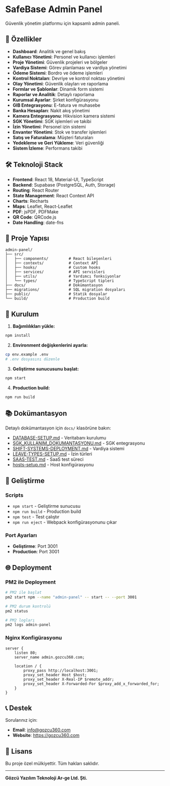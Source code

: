 # SafeBase Admin Panel

Güvenlik yönetim platformu için kapsamlı admin paneli.

## 🚀 Özellikler

- **Dashboard**: Analitik ve genel bakış
- **Kullanıcı Yönetimi**: Personel ve kullanıcı işlemleri
- **Proje Yönetimi**: Güvenlik projeleri ve bölgeler
- **Vardiya Sistemi**: Görev planlaması ve vardiya yönetimi
- **Ödeme Sistemi**: Bordro ve ödeme işlemleri
- **Kontrol Noktaları**: Devriye ve kontrol noktası yönetimi
- **Olay Yönetimi**: Güvenlik olayları ve raporlama
- **Formlar ve Şablonlar**: Dinamik form sistemi
- **Raporlar ve Analitik**: Detaylı raporlama
- **Kurumsal Ayarlar**: Şirket konfigürasyonu
- **GIB Entegrasyonu**: E-fatura ve muhasebe
- **Banka Hesapları**: Nakit akış yönetimi
- **Kamera Entegrasyonu**: Hikvision kamera sistemi
- **SGK Yönetimi**: SGK işlemleri ve takibi
- **İzin Yönetimi**: Personel izin sistemi
- **Envanter Yönetimi**: Stok ve transfer işlemleri
- **Satış ve Faturalama**: Müşteri faturaları
- **Yedekleme ve Geri Yükleme**: Veri güvenliği
- **Sistem İzleme**: Performans takibi

## 🛠️ Teknoloji Stack

- **Frontend**: React 18, Material-UI, TypeScript
- **Backend**: Supabase (PostgreSQL, Auth, Storage)
- **Routing**: React Router
- **State Management**: React Context API
- **Charts**: Recharts
- **Maps**: Leaflet, React-Leaflet
- **PDF**: jsPDF, PDFMake
- **QR Code**: QRCode.js
- **Date Handling**: date-fns

## 📁 Proje Yapısı

```
admin-panel/
├── src/
│   ├── components/         # React bileşenleri
│   ├── contexts/           # Context API
│   ├── hooks/              # Custom hooks
│   ├── services/           # API servisleri
│   ├── utils/              # Yardımcı fonksiyonlar
│   └── types/              # TypeScript tipleri
├── docs/                   # Dokümantasyon
├── migrations/             # SQL migration dosyaları
├── public/                 # Statik dosyalar
└── build/                  # Production build
```

## 🚀 Kurulum

1. **Bağımlılıkları yükle:**
```bash
npm install
```

2. **Environment değişkenlerini ayarla:**
```bash
cp env.example .env
# .env dosyasını düzenle
```

3. **Geliştirme sunucusunu başlat:**
```bash
npm start
```

4. **Production build:**
```bash
npm run build
```

## 📚 Dokümantasyon

Detaylı dokümantasyon için `docs/` klasörüne bakın:

- [DATABASE-SETUP.md](docs/DATABASE-SETUP.md) - Veritabanı kurulumu
- [SGK_KULLANIM_DOKUMANTASYONU.md](docs/SGK_KULLANIM_DOKUMANTASYONU.md) - SGK entegrasyonu
- [SHIFT-SYSTEMS-DEPLOYMENT.md](docs/SHIFT-SYSTEMS-DEPLOYMENT.md) - Vardiya sistemi
- [LEAVE-TYPES-SETUP.md](docs/LEAVE-TYPES-SETUP.md) - İzin türleri
- [SAAS-TEST.md](docs/SAAS-TEST.md) - SaaS test süreci
- [hosts-setup.md](docs/hosts-setup.md) - Host konfigürasyonu

## 🔧 Geliştirme

### Scripts

- `npm start` - Geliştirme sunucusu
- `npm run build` - Production build
- `npm test` - Test çalıştır
- `npm run eject` - Webpack konfigürasyonunu çıkar

### Port Ayarları

- **Geliştirme**: Port 3001
- **Production**: Port 3001

## 🌐 Deployment

### PM2 ile Deployment

```bash
# PM2 ile başlat
pm2 start npm --name "admin-panel" -- start -- --port 3001

# PM2 durum kontrolü
pm2 status

# PM2 logları
pm2 logs admin-panel
```

### Nginx Konfigürasyonu

```nginx
server {
    listen 80;
    server_name admin.gozcu360.com;
    
    location / {
        proxy_pass http://localhost:3001;
        proxy_set_header Host $host;
        proxy_set_header X-Real-IP $remote_addr;
        proxy_set_header X-Forwarded-For $proxy_add_x_forwarded_for;
    }
}
```

## 📞 Destek

Sorularınız için:
- **Email**: info@gozcu360.com
- **Website**: https://gozcu360.com

## 📄 Lisans

Bu proje özel mülkiyettir. Tüm hakları saklıdır.

---

**Gözcü Yazılım Teknoloji Ar-ge Ltd. Şti.**
